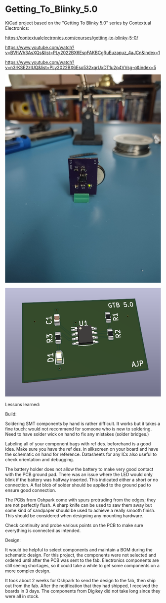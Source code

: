 # Getting_To_Blinky_5.0

KiCad project based on the "Getting To Blinky 5.0" series by Contextual Electronics:

https://contextualelectronics.com/courses/getting-to-blinky-5-0/

https://www.youtube.com/watch?v=BVhWh3AsXQs&list=PLy2022BX6EspFAKBCgRuEuzapuz_4aJCn&index=1

https://www.youtube.com/watch?v=n3rKSE2zIUQ&list=PLy2022BX6Eso532xqrUxDT1u2p4VVsg-q&index=5



![blinky](https://github.com/BaconEggsRL/Getting_To_Blinky_5.0/blob/main/GettingToBlink5.0/GTB5_Pics/Build_Pics/Blinky1.jpg?raw=true)

![hi](https://github.com/BaconEggsRL/Getting_To_Blinky_5.0/blob/main/GettingToBlink5.0/GTB5_Pics/Design_Pics/front1.PNG?raw=true)



Lessons learned:

Build:

Soldering SMT components by hand is rather difficult. It works but it takes a fine touch: would not recommend for someone who is new to soldering. Need to have solder wick on hand to fix any mistakes (solder bridges.)

Labeling all of your component bags with ref des. beforehand is a good idea. Make sure you have the ref des. in silkscreen on your board and have the schematic on hand for reference. Datasheets for any ICs also useful to check orientation and debugging.

The battery holder does not allow the battery to make very good contact with the PCB ground pad. There was an issue where the LED would only blink if the battery was halfway inserted. This indicated either a short or no connection. A flat blob of solder should be applied to the ground pad to ensure good connection.

The PCBs from Oshpark come with spurs protruding from the edges; they are not perfectly flush. A sharp knife can be used to saw them away but some kind of sandpaper should be used to achieve a really smooth finish. This should be considered when designing any mounting hardware.

Check continuity and probe various points on the PCB to make sure everything is connected as intended.

Design:

It would be helpful to select components and maintain a BOM during the schematic design. For this project, the components were not selected and ordered until after the PCB was sent to the fab. Electronics components are still seeing shortages, so it could take a while to get some components on a more complex design.

It took about 2 weeks for Oshpark to send the design to the fab, then ship out from the fab. After the notification that they had shipped, I received the boards in 3 days. The components from Digikey did not take long since they were all in stock.

